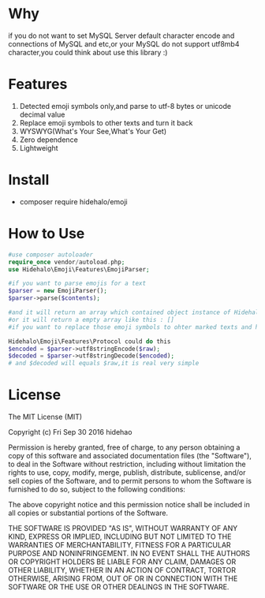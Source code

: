 # Why
if you do not want to set MySQL Server default character encode and connections of MySQL and etc,or your MySQL do not support utf8mb4 character,you could think about use this library :)
# Features
1. Detected emoji symbols only,and parse to utf-8 bytes or unicode decimal value
2. Replace emoji symbols to other texts and turn it back
3. WYSWYG(What's Your See,What's Your Get)
4. Zero dependence
5. Lightweight

# Install
- composer require hidehalo/emoji

# How to Use

```php
#use composer autoloader
require_once vendor/autoload.php;
use Hidehalo\Emoji\Features\EmojiParser;

#if you want to parse emojis for a text
$parser = new EmojiParser();
$parser->parse($contents);

#and it will return an array which contained object instance of Hidehalo\Emoji\Unicode\Emoji
#or it will return a empty array like this : []
#if you want to replace those emoji symbols to ohter marked texts and has ability to turn those back,it has a built-in 

Hidehalo\Emoji\Features\Protocol could do this
$encoded = $parser->utf8stringEncode($raw);
$decoded = $parser->utf8stringDecode($encoded);
# and $decoded will equals $raw,it is real very simple
```

# License

The MIT License (MIT)

Copyright (c) Fri Sep 30 2016 hidehao

Permission is hereby granted, free of charge, to any person obtaining a copy of
this software and associated documentation files (the "Software"), to deal in
the Software without restriction, including without limitation the rights to
use, copy, modify, merge, publish, distribute, sublicense, and/or sell copies of
the Software, and to permit persons to whom the Software is furnished to do so,
subject to the following conditions:

The above copyright notice and this permission notice shall be included in all
copies or substantial portions of the Software.

THE SOFTWARE IS PROVIDED "AS IS", WITHOUT WARRANTY OF ANY KIND, EXPRESS OR
IMPLIED, INCLUDING BUT NOT LIMITED TO THE WARRANTIES OF MERCHANTABILITY, FITNESS
FOR A PARTICULAR PURPOSE AND NONINFRINGEMENT. IN NO EVENT SHALL THE AUTHORS OR
COPYRIGHT HOLDERS BE LIABLE FOR ANY CLAIM, DAMAGES OR OTHER LIABILITY, WHETHER
IN AN ACTION OF CONTRACT, TORTOR OTHERWISE, ARISING FROM, OUT OF OR IN
CONNECTION WITH THE SOFTWARE OR THE USE OR OTHER DEALINGS IN THE SOFTWARE.

